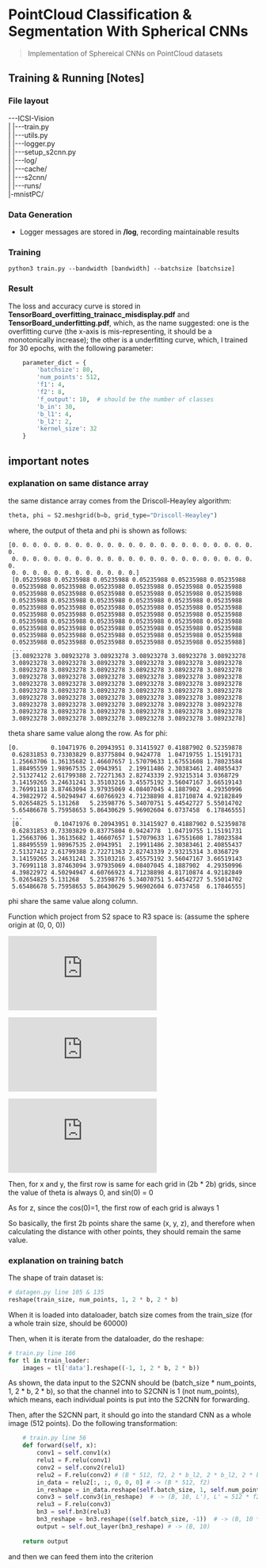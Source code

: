 # PointCloud Classification & Segmentation With Spherical CNNs
> Implementation of Sphereical CNNs on PointCloud datasets

## Training & Running [Notes]
### File layout
---ICSI-Vision\
 |  |---train.py\
 |  |---utils.py\
 |  |---logger.py\
 |  |---setup_s2cnn.py\
 |  |---log/\
 |  |---cache/\
 |  |---s2cnn/\
 |  |---runs/\
 |-mnistPC/
 
### Data Generation
* Logger messages are stored in **/log**, recording maintainable results

### Training
```commandline
python3 train.py --bandwidth [bandwidth] --batchsize [batchsize]
```

### Result
The loss and accuracy curve is stored in **TensorBoard_overfitting_trainacc_misdisplay.pdf**
and **TensorBoard_underfitting.pdf**, which, as the name suggested:
one is the overfitting curve (the x-axis is mis-representing, it should be a monotonically increase);
the other is a underfitting curve, which, I trained for 30 epochs, with the following parameter:
```python
    parameter_dict = {
        'batchsize': 80,
        'num_points': 512,
        'f1': 4,
        'f2': 8,
        'f_output': 10,  # should be the number of classes
        'b_in': 30,
        'b_l1': 4,
        'b_l2': 2,
        'kernel_size': 32
    }
```

## important notes
### explanation on same distance array
the same distance array comes from the Driscoll-Heayley algorithm: 
```python
theta, phi = S2.meshgrid(b=b, grid_type="Driscoll-Heayley")
```
where, the output of theta and phi is shown as follows:
```
[0. 0. 0. 0. 0. 0. 0. 0. 0. 0. 0. 0. 0. 0. 0. 0. 0. 0. 0. 0. 0. 0. 0. 0.
 0. 0. 0. 0. 0. 0. 0. 0. 0. 0. 0. 0. 0. 0. 0. 0. 0. 0. 0. 0. 0. 0. 0. 0.
 0. 0. 0. 0. 0. 0. 0. 0. 0. 0. 0. 0.]
 [0.05235988 0.05235988 0.05235988 0.05235988 0.05235988 0.05235988
 0.05235988 0.05235988 0.05235988 0.05235988 0.05235988 0.05235988
 0.05235988 0.05235988 0.05235988 0.05235988 0.05235988 0.05235988
 0.05235988 0.05235988 0.05235988 0.05235988 0.05235988 0.05235988
 0.05235988 0.05235988 0.05235988 0.05235988 0.05235988 0.05235988
 0.05235988 0.05235988 0.05235988 0.05235988 0.05235988 0.05235988
 0.05235988 0.05235988 0.05235988 0.05235988 0.05235988 0.05235988
 0.05235988 0.05235988 0.05235988 0.05235988 0.05235988 0.05235988
 0.05235988 0.05235988 0.05235988 0.05235988 0.05235988 0.05235988
 0.05235988 0.05235988 0.05235988 0.05235988 0.05235988 0.05235988]
 ...
 [3.08923278 3.08923278 3.08923278 3.08923278 3.08923278 3.08923278
 3.08923278 3.08923278 3.08923278 3.08923278 3.08923278 3.08923278
 3.08923278 3.08923278 3.08923278 3.08923278 3.08923278 3.08923278
 3.08923278 3.08923278 3.08923278 3.08923278 3.08923278 3.08923278
 3.08923278 3.08923278 3.08923278 3.08923278 3.08923278 3.08923278
 3.08923278 3.08923278 3.08923278 3.08923278 3.08923278 3.08923278
 3.08923278 3.08923278 3.08923278 3.08923278 3.08923278 3.08923278
 3.08923278 3.08923278 3.08923278 3.08923278 3.08923278 3.08923278
 3.08923278 3.08923278 3.08923278 3.08923278 3.08923278 3.08923278
 3.08923278 3.08923278 3.08923278 3.08923278 3.08923278 3.08923278]
```
theta share same value along the row.
As for phi:
```
[0.         0.10471976 0.20943951 0.31415927 0.41887902 0.52359878
 0.62831853 0.73303829 0.83775804 0.9424778  1.04719755 1.15191731
 1.25663706 1.36135682 1.46607657 1.57079633 1.67551608 1.78023584
 1.88495559 1.98967535 2.0943951  2.19911486 2.30383461 2.40855437
 2.51327412 2.61799388 2.72271363 2.82743339 2.93215314 3.0368729
 3.14159265 3.24631241 3.35103216 3.45575192 3.56047167 3.66519143
 3.76991118 3.87463094 3.97935069 4.08407045 4.1887902  4.29350996
 4.39822972 4.50294947 4.60766923 4.71238898 4.81710874 4.92182849
 5.02654825 5.131268   5.23598776 5.34070751 5.44542727 5.55014702
 5.65486678 5.75958653 5.86430629 5.96902604 6.0737458  6.17846555]
 ...
 [0.         0.10471976 0.20943951 0.31415927 0.41887902 0.52359878
 0.62831853 0.73303829 0.83775804 0.9424778  1.04719755 1.15191731
 1.25663706 1.36135682 1.46607657 1.57079633 1.67551608 1.78023584
 1.88495559 1.98967535 2.0943951  2.19911486 2.30383461 2.40855437
 2.51327412 2.61799388 2.72271363 2.82743339 2.93215314 3.0368729
 3.14159265 3.24631241 3.35103216 3.45575192 3.56047167 3.66519143
 3.76991118 3.87463094 3.97935069 4.08407045 4.1887902  4.29350996
 4.39822972 4.50294947 4.60766923 4.71238898 4.81710874 4.92182849
 5.02654825 5.131268   5.23598776 5.34070751 5.44542727 5.55014702
 5.65486678 5.75958653 5.86430629 5.96902604 6.0737458  6.17846555]
```
phi share the same value along column.

Function which project from S2 space to R3 space is: (assume the sphere origin at (0, 0, 0))

![img](http://latex.codecogs.com/svg.latex?x%3Dradius%2Atorch.sin%28%5Ctheta%29%2Atorch.cos%28%5Cphi%29)

![img](http://latex.codecogs.com/svg.latex?y%3Dradius%2Atorch.sin%28%5Ctheta%29%2Atorch.sin%28%5Cphi%29)

![img](http://latex.codecogs.com/svg.latex?z%3Dradius%2Atorch.cos%28theta%29)

Then, for x and y, the first row is same for each grid in (2b * 2b) grids, since the value of theta is always 0,
and sin(0) = 0

As for z, since the cos(0)=1, the first row of each grid is always 1

So basically, the first 2b points share the same (x, y, z), and therefore when calculating the distance with other points,
they should remain the same value.

### explanation on training batch
The shape of train dataset is:
```python
# datagen.py line 105 & 135
reshape(train_size, num_points, 1, 2 * b, 2 * b)
```
When it is loaded into dataloader, batch size comes from the train_size
 (for a whole train size, should be 60000)

Then, when it is iterate from the dataloader, do the reshape:
```python
# train.py line 166
for tl in train_loader:
    images = tl['data'].reshape((-1, 1, 2 * b, 2 * b))
```
As shown, the data input to the S2CNN should be 
(batch_size * num_points, 1, 2 * b, 2 * b), so that the channel into 
to S2CNN is 1 (not num_points), which means, each individual 
points is put into the S2CNN for forwarding.

Then, after the S2CNN part, it should go into the standard 
CNN as a whole image (512 points). Do the following transformation:
```python
    # train.py line 56
    def forward(self, x):
        conv1 = self.conv1(x)
        relu1 = F.relu(conv1)
        conv2 = self.conv2(relu1)
        relu2 = F.relu(conv2) # (B * 512, f2, 2 * b_l2, 2 * b_l2, 2 * b_l2)
        in_data = relu2[:, :, 0, 0, 0] # -> (B * 512, f2)
        in_reshape = in_data.reshape(self.batch_size, 1, self.num_points * self.f2)  # -> (B, 1, 512 * f2)
        conv3 = self.conv3(in_reshape)  # -> (B, 10, L'), L' = 512 * f2 - kernel_size + 1
        relu3 = F.relu(conv3)
        bn3 = self.bn3(relu3)
        bn3_reshape = bn3.reshape((self.batch_size, -1))  # -> (B, 10 * L')
        output = self.out_layer(bn3_reshape) # -> (B, 10)
    
    return output
```

and then we can feed them into the criterion

